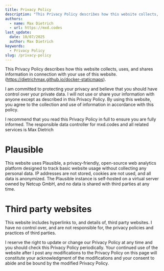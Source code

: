 ```yaml
---
title: Privacy Policy
description: "This Privacy Policy describes how this website collects, uses, and shares information in connection with your use of this website."
authors:
  - name: Max Dietrich
  - url: https://mxd.codes
last_update:
  date: 10/07/2025
  author: Max Dietrich
keywords:
  - Privacy Policy
slug: /privacy-policy
---
```


This Privacy Policy describes how this website collects, uses, and shares information in connection with your use of this website.(https://dietrichmax.github.io/docker-staticmaps).

I am committed to protecting your privacy and believe that you should have control over your private data. I will not use or share your information with anyone except as described in this Privacy Policy. By using this website, you agree to the collection and use of information in accordance with this policy.

I recommend that you read this Privacy Policy in full to ensure you are fully informed. The responsible data controller for mxd.codes and all related services is Max Dietrich

# Plausible

This website uses Plausible, a privacy-friendly, open-source web analytics platform designed to track basic website usage without collecting any personal data. IP addresses are not stored, cookies are not used, and all data is anonymized.
The Plausible instance is self-hosted on a virtual server owned by Netcup GmbH, and no data is shared with third parties at any time.

# Third party websites

This website includes hyperlinks to, and details of, third party websites. I have no control over, and are not responsible for, the privacy policies and practices of third parties.

I reserve the right to update or change our Privacy Policy at any time and you should check this Privacy Policy periodically. Your continued use of the website after I post any modifications to the Privacy Policy on this page will constitute your acknowledgment of the modifications and your consent to abide and be bound by the modified Privacy Policy.